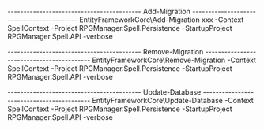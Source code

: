 ------------------------------------------ Add-Migration ------------------------------------------ 
EntityFrameworkCore\Add-Migration xxx -Context SpellContext -Project RPGManager.Spell.Persistence -StartupProject RPGManager.Spell.API -verbose

------------------------------------------ Remove-Migration ------------------------------------------ 
EntityFrameworkCore\Remove-Migration -Context SpellContext -Project RPGManager.Spell.Persistence -StartupProject RPGManager.Spell.API -verbose

------------------------------------------ Update-Database ------------------------------------------ 
EntityFrameworkCore\Update-Database -Context SpellContext -Project RPGManager.Spell.Persistence -StartupProject RPGManager.Spell.API -verbose